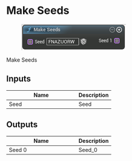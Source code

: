 # Make Seeds

<div align="left" data-full-width="false"><figure><img src="../../../../api/Math/Seed/Make_Seeds.png" alt=""><figcaption></figcaption></figure></div>

Make Seeds

## Inputs

<table><thead><tr><th width="170">Name</th><th>Description</th></tr></thead><tbody><tr><td>Seed</td><td>Seed</td></tr></tbody></table>

## Outputs

<table><thead><tr><th width="170">Name</th><th>Description</th></tr></thead><tbody><tr><td>Seed 0</td><td>Seed_0</td></tr></tbody></table>
